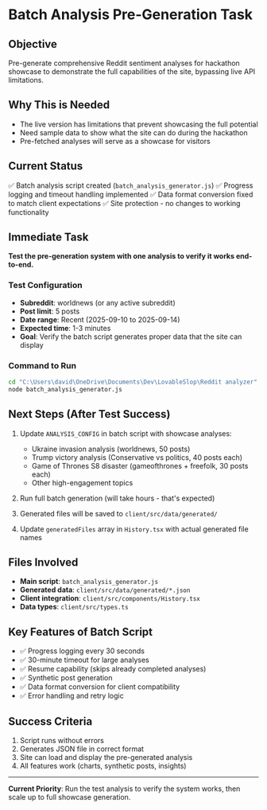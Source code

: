 # Batch Analysis Pre-Generation Task

## Objective
Pre-generate comprehensive Reddit sentiment analyses for hackathon showcase to demonstrate the full capabilities of the site, bypassing live API limitations.

## Why This is Needed
- The live version has limitations that prevent showcasing the full potential
- Need sample data to show what the site can do during the hackathon
- Pre-fetched analyses will serve as a showcase for visitors

## Current Status
✅ Batch analysis script created (`batch_analysis_generator.js`)
✅ Progress logging and timeout handling implemented
✅ Data format conversion fixed to match client expectations
✅ Site protection - no changes to working functionality

## Immediate Task
**Test the pre-generation system with one analysis to verify it works end-to-end.**

### Test Configuration
- **Subreddit**: worldnews (or any active subreddit)
- **Post limit**: 5 posts
- **Date range**: Recent (2025-09-10 to 2025-09-14)
- **Expected time**: 1-3 minutes
- **Goal**: Verify the batch script generates proper data that the site can display

### Command to Run
```bash
cd "C:\Users\david\OneDrive\Documents\Dev\LovableSlop\Reddit analyzer"
node batch_analysis_generator.js
```

## Next Steps (After Test Success)
1. Update `ANALYSIS_CONFIG` in batch script with showcase analyses:
   - Ukraine invasion analysis (worldnews, 50 posts)
   - Trump victory analysis (Conservative vs politics, 40 posts each)
   - Game of Thrones S8 disaster (gameofthrones + freefolk, 30 posts each)
   - Other high-engagement topics

2. Run full batch generation (will take hours - that's expected)

3. Generated files will be saved to `client/src/data/generated/`

4. Update `generatedFiles` array in `History.tsx` with actual generated file names

## Files Involved
- **Main script**: `batch_analysis_generator.js`
- **Generated data**: `client/src/data/generated/*.json`
- **Client integration**: `client/src/components/History.tsx`
- **Data types**: `client/src/types.ts`

## Key Features of Batch Script
- ✅ Progress logging every 30 seconds
- ✅ 30-minute timeout for large analyses
- ✅ Resume capability (skips already completed analyses)
- ✅ Synthetic post generation
- ✅ Data format conversion for client compatibility
- ✅ Error handling and retry logic

## Success Criteria
1. Script runs without errors
2. Generates JSON file in correct format
3. Site can load and display the pre-generated analysis
4. All features work (charts, synthetic posts, insights)

---

**Current Priority**: Run the test analysis to verify the system works, then scale up to full showcase generation.